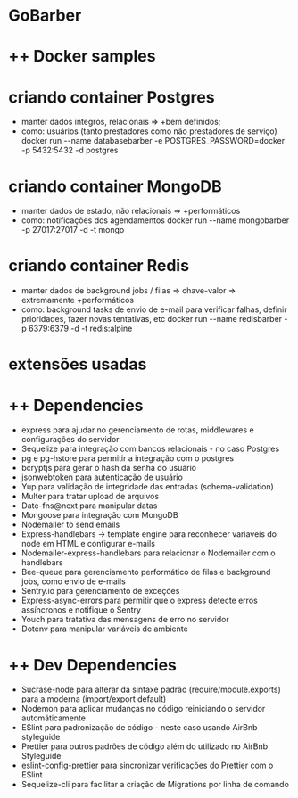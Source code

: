 # GoBarber

# ++ Docker samples

# criando container Postgres
  - manter dados integros, relacionais => +bem definidos;
  - como: usuários (tanto prestadores como não prestadores de serviço)
docker run --name databasebarber -e POSTGRES_PASSWORD=docker -p 5432:5432 -d postgres

# criando container MongoDB
  - manter dados de estado, não relacionais => +performáticos
  - como: notificações dos agendamentos
docker run --name mongobarber -p 27017:27017 -d  -t mongo

# criando container Redis
  - manter dados de background jobs / filas => chave-valor => extremamente +performáticos
  - como: background tasks de envio de e-mail para verificar falhas, definir prioridades, fazer novas tentativas, etc
docker run --name redisbarber -p 6379:6379 -d -t redis:alpine

# extensões usadas

# ++ Dependencies

- express para ajudar no gerenciamento de rotas, middlewares e configurações do servidor
- Sequelize para integração com bancos relacionais - no caso Postgres
- pg e pg-hstore para permitir a integração com o postgres
- bcryptjs para gerar o hash da senha do usuário
- jsonwebtoken para autenticação de usuário
- Yup para validação de integridade das entradas (schema-validation)
- Multer para tratar upload de arquivos
- Date-fns@next para manipular datas
- Mongoose para integração com MongoDB
- Nodemailer to send emails
- Express-handlebars -> template engine para reconhecer variaveis do node em HTML e configurar e-mails
- Nodemailer-express-handlebars para relacionar o Nodemailer com o handlebars
- Bee-queue para gerenciamento performático de filas e background jobs, como envio de e-mails
- Sentry.io para gerenciamento de exceções
- Express-async-errors para permitir que o express detecte erros assíncronos e notifique o Sentry
- Youch para tratativa das mensagens de erro no servidor
- Dotenv para manipular variáveis de ambiente

# ++ Dev Dependencies
- Sucrase-node para alterar da sintaxe padrão (require/module.exports) para a moderna (import/export default)
- Nodemon para aplicar mudanças no código reiniciando o servidor automáticamente
- ESlint para padronização de código - neste caso usando AirBnb styleguide
- Prettier para outros padrões de código além do utilizado no AirBnb Styleguide
- eslint-config-prettier para sincronizar verificações do Prettier com o ESlint
- Sequelize-cli para facilitar a criação de Migrations por linha de comando
